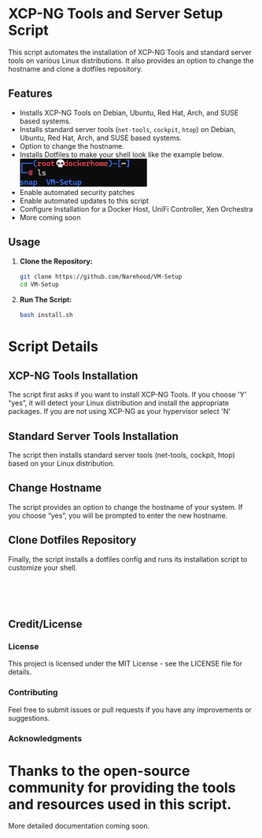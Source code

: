 # XCP-NG Tools and Server Setup Script

This script automates the installation of XCP-NG Tools and standard server tools on various Linux distributions. It also provides an option to change the hostname and clone a dotfiles repository.

## Features

- Installs XCP-NG Tools on Debian, Ubuntu, Red Hat, Arch, and SUSE based systems.
- Installs standard server tools (`net-tools`, `cockpit`, `htop`) on Debian, Ubuntu, Red Hat, Arch, and SUSE based systems.
- Option to change the hostname.
- Installs Dotfiles to make your shell look like the example below.</br>
   ![-Dotfiles-Example](Dotfiles-Example.png)</br>
- Enable automated security patches</br>
- Enable automated updates to this script</br>
- Configure Installation for a Docker Host, UniFi Controller, Xen Orchestra</br>
- More coming soon</br>

## Usage

1. **Clone the Repository:**

   ```bash
   git clone https://github.com/Narehood/VM-Setup
   cd VM-Setup

2. **Run The Script:**

   ```bash
   bash install.sh

# Script Details
## XCP-NG Tools Installation
The script first asks if you want to install XCP-NG Tools. If you choose 'Y' “yes”, it will detect your Linux distribution and install the appropriate packages. If you are not using XCP-NG as your hypervisor select 'N'

## Standard Server Tools Installation
The script then installs standard server tools (net-tools, cockpit, htop) based on your Linux distribution.

## Change Hostname
The script provides an option to change the hostname of your system. If you choose “yes”, you will be prompted to enter the new hostname.

## Clone Dotfiles Repository
Finally, the script installs a dotfiles config and runs its installation script to customize your shell.

<br /><br /><br />
## Credit/License

### License
This project is licensed under the MIT License - see the LICENSE file for details.
### Contributing
Feel free to submit issues or pull requests if you have any improvements or suggestions.
### Acknowledgments
Thanks to the open-source community for providing the tools and resources used in this script.
=======

More detailed documentation coming soon. 
